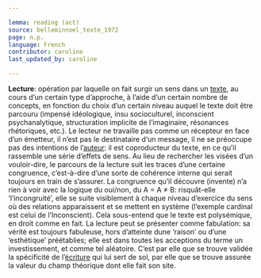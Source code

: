 ```yaml
---

lemma: reading (act)
source: belleminnoel_texte_1972
page: n.p.
language: French
contributor: caroline
last_updated_by: caroline

---
```


**Lecture**: opération par laquelle on fait surgir un sens dans un [texte](text.html), au cours d’un certain type d’approche, à l’aide d’un certain nombre de concepts, en fonction du choix d’un certain niveau auquel le texte doit être parcouru (impensé idéologique, insu socioculturel, inconscient psychanalytique, structuration implicite de l’imaginaire, résonances rhétoriques, etc.). Le lecteur ne travaille pas comme un récepteur en face d’un émetteur, il n’est pas le destinataire d‘un message, il ne se préoccupe pas des intentions de l’[auteur](author.html): il est coproducteur du texte, en ce qu’il rassemble une série d’effets de sens. Au lieu de rechercher les visées d’un vouloir-dire, le parcours de la lecture suit les traces d’une certaine congruence, c’est-à-dire d’une sorte de cohérence interne qui serait toujours en train de s’assurer. La congruence qu’il découvre (invente) n’a rien à voir avec la logique du oui/non, du A = A ≠ B: risquât-elle ‘l’incongruité’, elle se suite visiblement à chaque niveau d’exercice du sens où des relations apparaissent et se mettent en système (l’exemple cardinal est celui de l’Inconscient). Cela sous-entend que le texte est polysémique, en droit comme en fait. La lecture peut se présenter comme fabulation: sa vérité est toujours fabuleuse, hors d’atteinte dune ‘raison’ ou d’une ‘esthétique’ préétablies; elle est dans toutes les acceptions du terme un investissement, et comme tel aléatoire. C’est par elle que se trouve validée la spécificité de l’[écriture](writingProcess.html) qui lui sert de sol, par elle que se trouve assurée la valeur du champ théorique dont elle fait son site.

